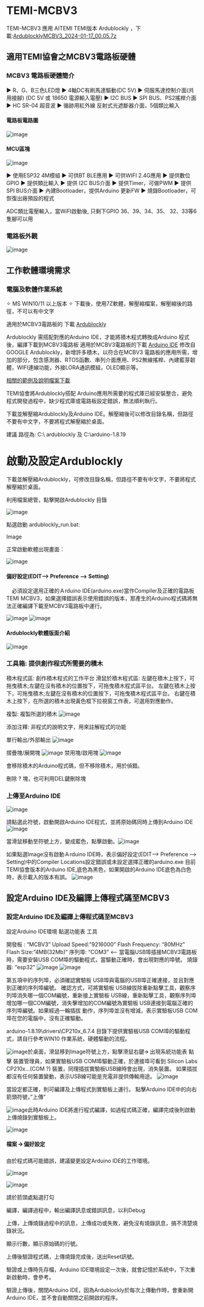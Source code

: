 # TEMI-MCBV3

TEMI-MCBV3 應用
AITEMI TEMI版本 Ardublockly ，下載:[ArdublocklyMCBV3_2024-01-17_00.05.7z](https://drive.google.com/file/d/1-iF4WjhvRBZfnkABZauuBBxRpyfF_2ol/view?usp=drive_link)

## 適用TEMI協會之MCBV3電路板硬體

### MCBV3 電路板硬體簡介

► R、G、B三色LED燈
► 4軸DC有刷馬達驅動(DC 5V)
► 伺服馬達控制介面(共用接腳) (DC 5V 或 18650 電源輸入電壓)
► I2C BUS
► SPI BUS、PS2搖桿介面
► HC SR-04 超音波
► 循跡用紅外線 反射式光遮斷器介面，5個類比輸入

#### 電路板電路圖

![image](images/1.png)

#### MCU區塊

![image](images/2.png)

► 使用ESP32 4M模組
► 可供BT BLE應用
► 可供WIFI 2.4G應用
► 提供數位GPIO
► 提供類比輸入
► 提供 I2C BUS介面
► 提供Timer，可做PWM
► 提供SPI BUS介面
► 內建Bootloader，提供Arduino 更新FW
► 燒錄Bootloader，可恢復出廠預設的程式

ADC類比電壓輸入，當WiFI啟動後, 只剩下GPIO 36、39、34、35、 32、33等6隻腳可以用

### 電路板外觀

![image](images/3.png)

## 工作軟體環境需求

### 電腦及軟體作業系統

✧ MS WIN10/11 以上版本
✧ 下載後，使用7Z軟體，解壓縮檔案，解壓縮後的路徑，不可以有中文字

適用於MCBV3電路板的 下載 [Ardublockly](https://drive.google.com/file/d/1-iF4WjhvRBZfnkABZauuBBxRpyfF_2ol/view?usp=drive_link)

Ardublockly 需搭配對應的Arduino IDE，才能將積木程式轉換成Arduino 程式後，編譯下載到MCBV3電路板
適用於MCBV3電路板的下載 [Arduino IDE](https://drive.google.com/file/d/13tvwNZd0RjvDPp21khZYmijjzD2jenMy/view?usp=drive_link)
修改自GOOGLE Ardublockly，新增許多積木，以符合在MCBV3 電路板的應用所需，增加的部分，包含感測器、RTOS函數、串列介面應用、PS2無線搖桿、內建藍芽韌體，WIFI連線功能，外接LORA通訊模組，OLED顯示等。

[相關的範例及說明檔案下載](https://drive.google.com/drive/folders/1MVgIdXZrBUdcxw1Mz3yToCMELYsH55IT?usp=drive_link)

TEMI協會將Ardublockly搭配 Arduino應用所需要的程式庫已經安裝整合，避免程式開發過程中，缺少程式庫或電路板設定錯誤，無法順利執行。

下載並解壓縮Ardublockly及Arduino IDE。解壓縮後可以修改目錄名稱，但路徑不要有中文字，不要將程式解壓縮於桌面。

建議
路徑為: C:\ ardublockly 及 C:\arduino-1.8.19

# 啟動及設定Ardublockly

下載並解壓縮Ardublockly，可修改目錄名稱，但路徑不要有中文字，不要將程式解壓縮於桌面。

利用檔案總管，點擊開啟Ardublockly 目錄

![image](images/4.png)

點選啟動 ardublockly_run.bat:

Image

正常啟動軟體出現畫面：

![image](images/5.png)

#### 偏好設定(EDIT--> Preference --> Setting)

　必須設定選用正確的Ａrduino IDE(arduino.exe)當作Compiler及正確的電路板TEMI MCBV3，如果選擇錯誤表示使用錯誤的版本，那產生的Arduino程式碼將無法正確編譯下載至MCBV3電路板中運行。

![image](images/6.png)
![image](images/7.png)

#### Ardublockly軟體版面介紹

![image](images/8.png)

### 工具箱: 提供創作程式所需要的積木

積木程式區: 創作積木程式的工作平台
滑鼠於積木程式區:
左鍵在積木上按下，可拖曳積木;左鍵在沒有積木的位置按下，可拖曳積木程式區平台。
左鍵在積木上按下，可拖曳積木;左鍵在沒有積木的位置按下，可拖曳積木程式區平台。
右鍵在積木上按下，在所選的積木出現黃色框下拉視窗工作表，可選用對應動作。

複製: 複製所選的積木
![image](images/9.png)

添加注釋: 非程式的說明文字，用來註解程式的功能

單行輸出/外部輸出
![image](images/10.png)

摺疊塊/展開塊
![image](images/11.png)
禁用塊/啟用塊
![image](images/12.png)

會移除積木的Arduino程式碼，但不移除積木，用於偵錯。

刪除 ? 塊，也可利用DEL鍵刪除塊

### 上傳至Arduino IDE

![image](images/13.png)

請點選此符號，啟動開啟Arduino IDE程式，並將原始碼同時上傳到Arduino IDE
![image](images/14.png)

當滑鼠移動至符號上方，變成藍色，點擊啟動。![image](images/15.png)

如果點選Image沒有啟動Ａrduino IDE時，表示偏好設定(EDIT--> Preference --> Setting)中的Compiler Locations設定錯誤或未設定選擇正確的arduino.exe
目前TEMI協會版本的Arduino IDE,底色為黑色，如果開啟的Arduino IDE底色為白色時，表示載入的版本有誤。
![image](images/16.png)

## 設定Arduino IDE及編譯上傳程式碼至MCBV3

### 設定Arduino IDE及編譯上傳程式碼至MCBV3

設定Arduino IDE環境
點選功能表 工具

開發板 : “MCBV3”
Upload Speed:”9216000”
Flash Frequency: “80MHz”
Flash Size:”4MB(32Mb)”
序列埠: “COM3” <-- 當電腦USB埠插接MCBV3電路板時，需要安裝USB COM埠的驅動程式，當驅動正確時，會出現對應的埠號。
燒錄器: “esp32”
![image](images/17.png)
![image](images/18.png)

第五項中的序列埠，必須確認實驗板 USB埠與電腦的USB埠正確連接，並且對應到正確的序列埠編號。
確認方式，可將實驗板 USB線拔除重新點擊工具，觀察序列埠消失哪一個COM編號，重新接上實驗板 USB線，重新點擊工具，觀察序列埠增加哪一個COM編號，消失擊增加的COM編號為實驗板 USB連接到電腦正確的序列埠編號。如果經過一輪插拔
動作，序列埠並沒有增減，表示實驗板USB COM埠在您的電腦中，沒有正確驅動。

arduino-1.8.19\drivers\CP210x_6.7.4 目錄下提供實驗板USB COM埠的驅動程式，請自行參考WIN10 作業系統，硬體驅動的流程。

![image](images/19.png)於桌面，滑鼠移到Image符號上方，點擊滑鼠右鍵🡪 出現系統功能表 點擊 裝置管理員，如果實驗板USB COM埠驅動正確，於連接埠可看到 Silicon Labs CP210x…(COM ?) 裝置，同理插拔實驗板USB線時會出現，消失裝置。
如果插拔都沒有任何裝置變動，表示USB線可能是充電非提供傳輸用途。
![image](images/20.png)

當設定都正確，則可編譯及上傳程式到實驗板上運行。
點擊Arduino IDE中的向右箭頭符號，”上傳”

![image](images/22.png)此時Arduino IDE將進行程式編譯，如過程式碼正確，編譯完成後則啟動上傳燒錄到實驗板上。

![image](images/23.png)

#### 檔案 🡪 偏好設定

由於程式碼可能錯誤，建議變更設定Arduino IDE的工作環境。

![image](images/24.png)

![image](images/25.png)

請於箭頭處點選打勾

編譯，編譯過程中，輸出編譯訊息或錯誤訊息，以利Debug

上傳，上傳燒錄過程中的訊息，上傳成功或失敗，避免沒有燒錄訊息，搞不清楚燒錄狀況。

顯示行數，顯示原始碼的行號。

上傳後驗證程式碼，上傳燒錄完成後，送出Reset訊號。

驗證或上傳時先存檔，Arduino IDE環境設定一次後，就會記憶於系統中，下次重新啟動時，會參考。


驗證上傳後，關閉Arduino IDE，因為Ardublockly於每次上傳動作時，會重新開Arduino IDE，並不會自動關閉之前開啟的程序。
